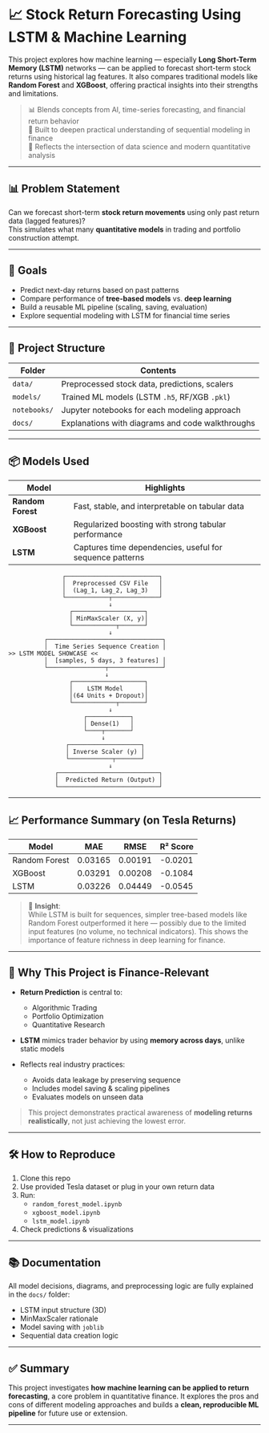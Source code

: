 # 📈 Stock Return Forecasting Using LSTM & Machine Learning

This project explores how machine learning — especially **Long Short-Term Memory (LSTM)** networks — can be applied to forecast short-term stock returns using historical lag features. It also compares traditional models like **Random Forest** and **XGBoost**, offering practical insights into their strengths and limitations.

> 📊 Blends concepts from AI, time-series forecasting, and financial return behavior  
> 🧠 Built to deepen practical understanding of sequential modeling in finance  
> 💼 Reflects the intersection of data science and modern quantitative analysis

---

## 📊 Problem Statement

Can we forecast short-term **stock return movements** using only past return data (lagged features)?  
This simulates what many **quantitative models** in trading and portfolio construction attempt.

---

## 🎯 Goals

- Predict next-day returns based on past patterns
- Compare performance of **tree-based models** vs. **deep learning**
- Build a reusable ML pipeline (scaling, saving, evaluation)
- Explore sequential modeling with LSTM for financial time series

---

## 📁 Project Structure

| Folder        | Contents                                     |
|---------------|----------------------------------------------|
| `data/`       | Preprocessed stock data, predictions, scalers|
| `models/`     | Trained ML models (LSTM `.h5`, RF/XGB `.pkl`)|
| `notebooks/`  | Jupyter notebooks for each modeling approach |
| `docs/`       | Explanations with diagrams and code walkthroughs |

---

## 📦 Models Used

| Model          | Highlights                                     |
|----------------|-----------------------------------------------|
| **Random Forest** | Fast, stable, and interpretable on tabular data |
| **XGBoost**        | Regularized boosting with strong tabular performance |
| **LSTM**           | Captures time dependencies, useful for sequence patterns |

```
               ┌──────────────────────────┐
               │  Preprocessed CSV File   │
               │  (Lag_1, Lag_2, Lag_3)   │
               └────────────┬─────────────┘
                            ↓
                 ┌────────────────────┐
                 │ MinMaxScaler (X, y)│
                 └────────────┬───────┘
                            ↓
          ┌────────────────────────────────┐
          │  Time Series Sequence Creation │                                                 >> LSTM MODEL SHOWCASE <<
          │  [samples, 5 days, 3 features] │
          └────────────────┬───────────────┘
                           ↓
                 ┌────────────────────┐                                                       
                 │    LSTM Model      │
                 │(64 Units + Dropout)│                                              
                 └────────────┬───────┘
                            ↓
                     ┌────────────┐
                     │ Dense(1)   │
                     └────┬───────┘
                          ↓
                ┌────────────────────┐
                │ Inverse Scaler (y) │
                └────────────┬───────┘
                            ↓
             ┌────────────────────────────┐
             │  Predicted Return (Output) │
             └────────────────────────────┘
```


---

## 📈 Performance Summary (on Tesla Returns)

| Model        | MAE      | RMSE     | R² Score  |
|--------------|----------|----------|-----------|
| Random Forest| 0.03165  | 0.00191  | -0.0201   |
| XGBoost      | 0.03291  | 0.00208  | -0.1084   |
| LSTM         | 0.03226  | 0.04449  | -0.0545   |

> 📌 **Insight**:  
> While LSTM is built for sequences, simpler tree-based models like Random Forest outperformed it here — possibly due to the limited input features (no volume, no technical indicators).
This shows the importance of feature richness in deep learning for finance.

---

## 🔧 Why This Project is Finance-Relevant

- **Return Prediction** is central to:
  - Algorithmic Trading
  - Portfolio Optimization
  - Quantitative Research

- **LSTM** mimics trader behavior by using **memory across days**, unlike static models

- Reflects real industry practices:
  - Avoids data leakage by preserving sequence
  - Includes model saving & scaling pipelines
  - Evaluates models on unseen data

> This project demonstrates practical awareness of **modeling returns realistically**, not just achieving the lowest error.

---

## 🛠 How to Reproduce

1. Clone this repo
2. Use provided Tesla dataset or plug in your own return data
3. Run:
    - `random_forest_model.ipynb`
    - `xgboost_model.ipynb`
    - `lstm_model.ipynb`
4. Check predictions & visualizations

---

## 📚 Documentation

All model decisions, diagrams, and preprocessing logic are fully explained in the `docs/` folder:

- LSTM input structure (3D)
- MinMaxScaler rationale
- Model saving with `joblib`
- Sequential data creation logic

---

## ✅ Summary

This project investigates **how machine learning can be applied to return forecasting**, a core problem in quantitative finance. It explores the pros and cons of different modeling approaches and builds a **clean, reproducible ML pipeline** for future use or extension.

---


